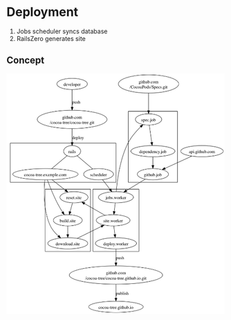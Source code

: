 # Deployment

1. Jobs scheduler syncs database
2. RailsZero generates site

## Concept

![Deployment](./concept/deployment.png)